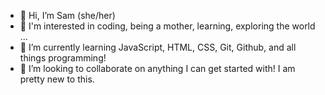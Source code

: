 - 👋 Hi, I’m Sam (she/her)
- 👀 I'm interested in coding, being a mother, learning, exploring the world ...
- 🌱 I’m currently learning JavaScript, HTML, CSS, Git, Github, and all things programming!
- 💞️ I’m looking to collaborate on anything I can get started with! I am pretty new to this.

<!---
samanthatarrice/samanthatarrice is a ✨ special ✨ repository because its `README.md` (this file) appears on your GitHub profile.
You can click the Preview link to take a look at your changes.
--->
